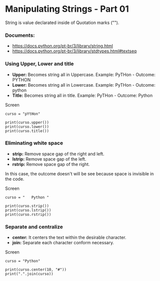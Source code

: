 # Manipulating Strings - Part 01

String is value declarated inside of Quotation marks ("").

### Documents:
- https://docs.python.org/pt-br/3/library/string.html
- https://docs.python.org/pt-br/3/library/stdtypes.html#textseq

### Using Upper, Lower and title

- **Upper:** Becomes string all in Uppercase. Example: PyTHon - Outcome: PYTHON
- **Lower:** Becomes string all in Lowercase. Example: PyTHon - Outcome: python
- **Title:** Becomes string all in title. Example: PyTHon - Outcome: Python

Screen

```
curso = "pYtHon"

print(curso.upper())
print(curso.lower())
print(curso.title())
```

### Eliminating white space

- **strip:** Remove space gap of the right and left.
- **lstrip:** Remove space gap of the left.
- **rstrip:** Remove space gap of the right.

In this case, the outcome doesn't will be see because space is invisible in the code.

Screen

```
curso = "   Python "

print(curso.strip())
print(curso.lstrip())
print(curso.rstrip())
```

### Separate and centralize

- **center:** It centers the text within the desirable character. 
- **join:** Separate each character conform necessary.

Screen

```
curso = "Python"

print(curso.center(10, "#"))
print(".".join(curso))
```
